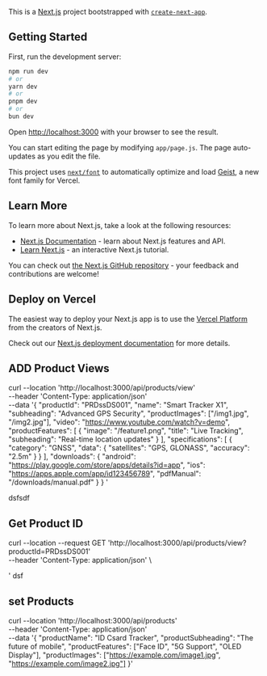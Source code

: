 This is a [Next.js](https://nextjs.org) project bootstrapped with [`create-next-app`](https://nextjs.org/docs/app/api-reference/cli/create-next-app).

## Getting Started

First, run the development server:

```bash
npm run dev
# or
yarn dev
# or
pnpm dev
# or
bun dev
```

Open [http://localhost:3000](http://localhost:3000) with your browser to see the result.

You can start editing the page by modifying `app/page.js`. The page auto-updates as you edit the file.

This project uses [`next/font`](https://nextjs.org/docs/app/building-your-application/optimizing/fonts) to automatically optimize and load [Geist](https://vercel.com/font), a new font family for Vercel.

## Learn More

To learn more about Next.js, take a look at the following resources:

- [Next.js Documentation](https://nextjs.org/docs) - learn about Next.js features and API.
- [Learn Next.js](https://nextjs.org/learn) - an interactive Next.js tutorial.

You can check out [the Next.js GitHub repository](https://github.com/vercel/next.js) - your feedback and contributions are welcome!

## Deploy on Vercel

The easiest way to deploy your Next.js app is to use the [Vercel Platform](https://vercel.com/new?utm_medium=default-template&filter=next.js&utm_source=create-next-app&utm_campaign=create-next-app-readme) from the creators of Next.js.

Check out our [Next.js deployment documentation](https://nextjs.org/docs/app/building-your-application/deploying) for more details.

## ADD Product Views

curl --location 'http://localhost:3000/api/products/view' \
--header 'Content-Type: application/json' \
--data '{
  "productId": "PRDssDS001",
  "name": "Smart Tracker X1",
  "subheading": "Advanced GPS Security",
  "productImages": ["/img1.jpg", "/img2.jpg"],
  "video": "https://www.youtube.com/watch?v=demo",
  "productFeatures": [
    {
      "image": "/feature1.png",
      "title": "Live Tracking",
      "subheading": "Real-time location updates"
    }
  ],
  "specifications": [
    {
      "category": "GNSS",
      "data": {
        "satellites": "GPS, GLONASS",
        "accuracy": "2.5m"
      }
    }
  ],
  "downloads": {
    "android": "https://play.google.com/store/apps/details?id=app",
    "ios": "https://apps.apple.com/app/id123456789",
    "pdfManual": "/downloads/manual.pdf"
  }
}
' 

dsfsdf

## Get Product ID


curl --location --request GET 'http://localhost:3000/api/products/view?productId=PRDssDS001' \
--header 'Content-Type: application/json' \

'
dsf

## set Products 

curl --location 'http://localhost:3000/api/products' \
--header 'Content-Type: application/json' \
--data '{
    "productName": "ID Csard Tracker",
    "productSubheading": "The future of mobile",
    "productFeatures": ["Face ID", "5G Support", "OLED Display"],
    "productImages": ["https://example.com/image1.jpg", "https://example.com/image2.jpg"]
  }'


  ## 
